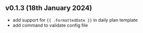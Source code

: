 ## v0.1.3 (18th January 2024)
- add support for `{{ .FormattedDate }}` in daily plan template
- add command to validate config file

